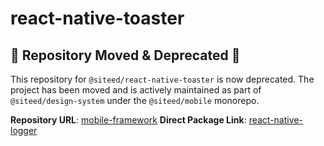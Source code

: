 # react-native-toaster

## 🚨 Repository Moved & Deprecated 🚨

This repository for `@siteed/react-native-toaster` is now deprecated. The project has been moved and is actively maintained as part of `@siteed/design-system` under the `@siteed/mobile` monorepo.

**Repository URL**: [mobile-framework](https://github.com/deeeed/mobile-framework)
**Direct Package Link**: [react-native-logger](https://github.com/deeeed/mobile-framework/tree/master/packages/design-system)


